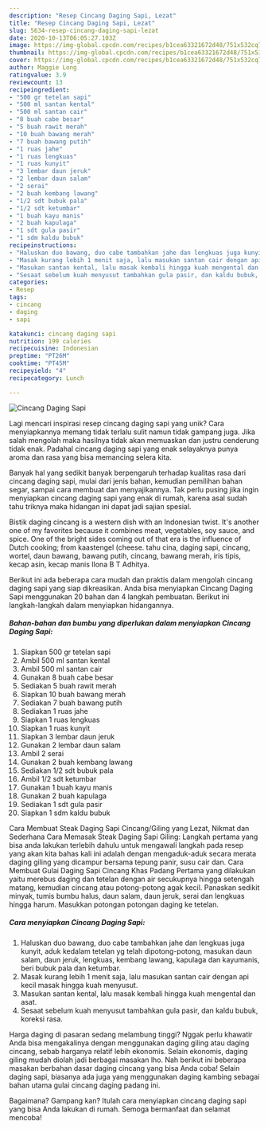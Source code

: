 ```yaml
---
description: "Resep Cincang Daging Sapi, Lezat"
title: "Resep Cincang Daging Sapi, Lezat"
slug: 5634-resep-cincang-daging-sapi-lezat
date: 2020-10-13T06:05:27.103Z
image: https://img-global.cpcdn.com/recipes/b1cea63321672d48/751x532cq70/cincang-daging-sapi-foto-resep-utama.jpg
thumbnail: https://img-global.cpcdn.com/recipes/b1cea63321672d48/751x532cq70/cincang-daging-sapi-foto-resep-utama.jpg
cover: https://img-global.cpcdn.com/recipes/b1cea63321672d48/751x532cq70/cincang-daging-sapi-foto-resep-utama.jpg
author: Maggie Long
ratingvalue: 3.9
reviewcount: 13
recipeingredient:
- "500 gr tetelan sapi"
- "500 ml santan kental"
- "500 ml santan cair"
- "8 buah cabe besar"
- "5 buah rawit merah"
- "10 buah bawang merah"
- "7 buah bawang putih"
- "1 ruas jahe"
- "1 ruas lengkuas"
- "1 ruas kunyit"
- "3 lembar daun jeruk"
- "2 lembar daun salam"
- "2 serai"
- "2 buah kembang lawang"
- "1/2 sdt bubuk pala"
- "1/2 sdt ketumbar"
- "1 buah kayu manis"
- "2 buah kapulaga"
- "1 sdt gula pasir"
- "1 sdm kaldu bubuk"
recipeinstructions:
- "Haluskan duo bawang, duo cabe tambahkan jahe dan lengkuas juga kunyit, aduk kedalam tetelan yg telah dipotong-potong, masukan daun salam, daun jeruk, lengkuas, kembang lawang, kapulaga dan kayumanis, beri bubuk pala dan ketumbar."
- "Masak kurang lebih 1 menit saja, lalu masukan santan cair dengan api kecil masak hingga kuah menyusut."
- "Masukan santan kental, lalu masak kembali hingga kuah mengental dan asat."
- "Sesaat sebelum kuah menyusut tambahkan gula pasir, dan kaldu bubuk, koreksi rasa."
categories:
- Resep
tags:
- cincang
- daging
- sapi

katakunci: cincang daging sapi 
nutrition: 199 calories
recipecuisine: Indonesian
preptime: "PT26M"
cooktime: "PT45M"
recipeyield: "4"
recipecategory: Lunch

---
```



![Cincang Daging Sapi](https://img-global.cpcdn.com/recipes/b1cea63321672d48/751x532cq70/cincang-daging-sapi-foto-resep-utama.jpg)

Lagi mencari inspirasi resep cincang daging sapi yang unik? Cara menyiapkannya memang tidak terlalu sulit namun tidak gampang juga. Jika salah mengolah maka hasilnya tidak akan memuaskan dan justru cenderung tidak enak. Padahal cincang daging sapi yang enak selayaknya punya aroma dan rasa yang bisa memancing selera kita.

Banyak hal yang sedikit banyak berpengaruh terhadap kualitas rasa dari cincang daging sapi, mulai dari jenis bahan, kemudian pemilihan bahan segar, sampai cara membuat dan menyajikannya. Tak perlu pusing jika ingin menyiapkan cincang daging sapi yang enak di rumah, karena asal sudah tahu triknya maka hidangan ini dapat jadi sajian spesial.

Bistik daging cincang is a western dish with an Indonesian twist. It&#39;s another one of my favorites because it combines meat, vegetables, soy sauce, and spice. One of the bright sides coming out of that era is the influence of Dutch cooking; from kaastengel (cheese. tahu cina, daging sapi, cincang, wortel, daun bawang, bawang putih, cincang, bawang merah, iris tipis, kecap asin, kecap manis Ilona B T Adhitya.


Berikut ini ada beberapa cara mudah dan praktis dalam mengolah cincang daging sapi yang siap dikreasikan. Anda bisa menyiapkan Cincang Daging Sapi menggunakan 20 bahan dan 4 langkah pembuatan. Berikut ini langkah-langkah dalam menyiapkan hidangannya.

<!--inarticleads1-->

##### Bahan-bahan dan bumbu yang diperlukan dalam menyiapkan Cincang Daging Sapi:

1. Siapkan 500 gr tetelan sapi
1. Ambil 500 ml santan kental
1. Ambil 500 ml santan cair
1. Gunakan 8 buah cabe besar
1. Sediakan 5 buah rawit merah
1. Siapkan 10 buah bawang merah
1. Sediakan 7 buah bawang putih
1. Sediakan 1 ruas jahe
1. Siapkan 1 ruas lengkuas
1. Siapkan 1 ruas kunyit
1. Siapkan 3 lembar daun jeruk
1. Gunakan 2 lembar daun salam
1. Ambil 2 serai
1. Gunakan 2 buah kembang lawang
1. Sediakan 1/2 sdt bubuk pala
1. Ambil 1/2 sdt ketumbar
1. Gunakan 1 buah kayu manis
1. Gunakan 2 buah kapulaga
1. Sediakan 1 sdt gula pasir
1. Siapkan 1 sdm kaldu bubuk


Cara Membuat Steak Daging Sapi Cincang/Giling yang Lezat, Nikmat dan Sederhana Cara Memasak Steak Daging Sapi Giling: Langkah pertama yang bisa anda lakukan terlebih dahulu untuk mengawali langkah pada resep yang akan kita bahas kali ini adalah dengan mengaduk-aduk secara merata daging giling yang dicampur bersama tepung panir, susu cair dan. Cara Membuat Gulai Daging Sapi Cincang Khas Padang Pertama yang dilakukan yaitu merebus daging dan tetelan dengan air secukupnya hingga setengah matang, kemudian cincang atau potong-potong agak kecil. Panaskan sedikit minyak, tumis bumbu halus, daun salam, daun jeruk, serai dan lengkuas hingga harum. Masukkan potongan potongan daging ke tetelan. 

<!--inarticleads2-->

##### Cara menyiapkan Cincang Daging Sapi:

1. Haluskan duo bawang, duo cabe tambahkan jahe dan lengkuas juga kunyit, aduk kedalam tetelan yg telah dipotong-potong, masukan daun salam, daun jeruk, lengkuas, kembang lawang, kapulaga dan kayumanis, beri bubuk pala dan ketumbar.
1. Masak kurang lebih 1 menit saja, lalu masukan santan cair dengan api kecil masak hingga kuah menyusut.
1. Masukan santan kental, lalu masak kembali hingga kuah mengental dan asat.
1. Sesaat sebelum kuah menyusut tambahkan gula pasir, dan kaldu bubuk, koreksi rasa.


Harga daging di pasaran sedang melambung tinggi? Nggak perlu khawatir Anda bisa mengakalinya dengan menggunakan daging giling atau daging cincang, sebab harganya relatif lebih ekonomis. Selain ekonomis, daging giling mudah diolah jadi berbagai masakan lho. Nah berikut ini beberapa masakan berbahan dasar daging cincang yang bisa Anda coba! Selain daging sapi, biasanya ada juga yang menggunakan daging kambing sebagai bahan utama gulai cincang daging padang ini. 

Bagaimana? Gampang kan? Itulah cara menyiapkan cincang daging sapi yang bisa Anda lakukan di rumah. Semoga bermanfaat dan selamat mencoba!
